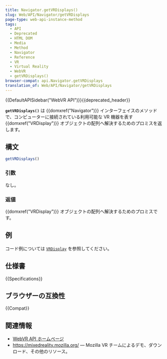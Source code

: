 ```yaml
---
title: Navigator.getVRDisplays()
slug: Web/API/Navigator/getVRDisplays
page-type: web-api-instance-method
tags:
  - API
  - Deprecated
  - HTML DOM
  - Media
  - Method
  - Navigator
  - Reference
  - VR
  - Virtual Reality
  - WebVR
  - getVRDisplays()
browser-compat: api.Navigator.getVRDisplays
translation_of: Web/API/Navigator/getVRDisplays
---
```

{{DefaultAPISidebar("WebVR API")}}{{deprecated_header}}

**`getVRDisplays()`** は {{domxref("Navigator")}} インターフェイスのメソッドで、コンピューターに接続されている利用可能な VR 機器を表す {{domxref("VRDisplay")}} オブジェクトの配列へ解決するためのプロミスを返します。

## 構文

```js
getVRDisplays()
```

### 引数

なし。

### 返値

{{domxref("VRDisplay")}} オブジェクトの配列へ解決するためのプロミスです。

## 例

コード例については [`VRDisplay`](/ja/docs/Web/API/VRDisplay#examples) を参照してください。

## 仕様書

{{Specifications}}

## ブラウザーの互換性

{{Compat}}

## 関連情報

- [WebVR API ホームページ](/ja/docs/Web/API/WebVR_API)
- <https://mixedreality.mozilla.org/> — Mozilla VR チームによるデモ、ダウンロード、その他のリソース。
